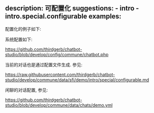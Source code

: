 description: 可配置化
suggestions:
    - intro
    - intro.special.configurable
examples:
---

配置化的例子如下:

系统配置如下:

https://github.com/thirdgerb/chatbot-studio/blob/develop/config/commune/chatbot.php

当前的对话也是通过配置文件生成. 参见:

https://raw.githubusercontent.com/thirdgerb/chatbot-studio/develop/commune/data/sfi/demo/intro/special/configurable.md

闲聊的对话配置, 参见:

https://github.com/thirdgerb/chatbot-studio/blob/develop/commune/data/chats/demo.yml


